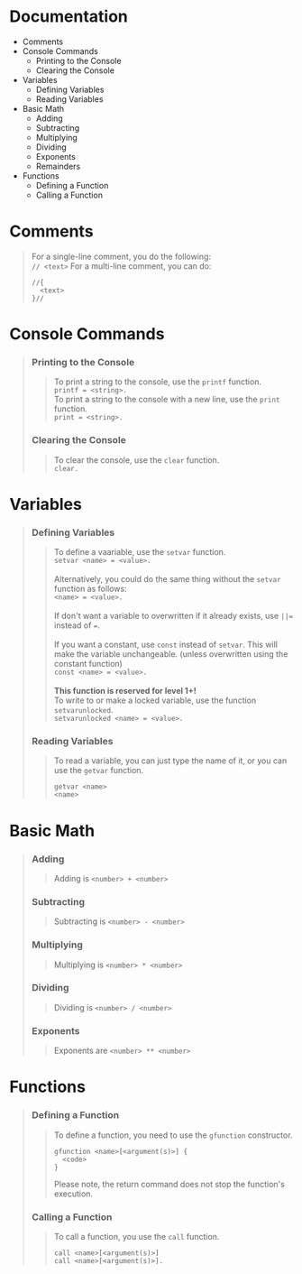 # Documentation

- Comments
- Console Commands
  - Printing to the Console
  - Clearing the Console
- Variables
  - Defining Variables
  - Reading Variables
- Basic Math
  - Adding
  - Subtracting
  - Multiplying
  - Dividing
  - Exponents
  - Remainders
- Functions
  - Defining a Function
  - Calling a Function


# Comments
> For a single-line comment, you do the following:\
> ```// <text>```
> For a multi-line comment, you can do:
> ```
> //{
>   <text>
> }//
> ```

# Console Commands
> ### Printing to the Console
> > To print a string to the console, use the `printf` function.\
> > ```printf = <string>.```
> > \
> > To print a string to the console with a new line, use the `print` function.\
> > ```print = <string>.```
> ### Clearing the Console
> > To clear the console, use the `clear` function.\
> > ```clear.```
# Variables
> ### Defining Variables
> > To define a vaariable, use the `setvar` function.\
> > ```setvar <name> = <value>.```\
> > \
> > Alternatively, you could do the same thing without the `setvar` function as follows:\
> > ```<name> = <value>.```\
> > \
> > If don't want a variable to overwritten if it already exists, use `||=` instead of `=`.\
> > \
> > If you want a constant, use `const` instead of `setvar`. This will make the variable unchangeable. (unless overwritten using the constant function)\
> > ```const <name> = <value>.```\
> > \
> >**This function is reserved for level 1+!**\
> > To write to or make a locked variable, use the function `setvarunlocked`.\
> > ```setvarunlocked <name> = <value>.```
> ### Reading Variables
> > To read a variable, you can just type the name of it, or you can use the `getvar` function.
> > ```
> > getvar <name>
> > <name>
> > ```
# Basic Math
> ### Adding
> > Adding is `<number> + <number>`
> ### Subtracting
> > Subtracting is `<number> - <number>`
> ### Multiplying
> > Multiplying is `<number> * <number>`
> ### Dividing
> > Dividing is `<number> / <number>`
> ### Exponents
> > Exponents are `<number> ** <number>`
# Functions
> ### Defining a Function
> > To define a function, you need to use the `gfunction` constructor.
> > ```
> > gfunction <name>[<argument(s)>] {
> >   <code>
> > }
> > ```
> > Please note, the return command does not stop the function's execution.
> ### Calling a Function
> > To call a function, you use the `call` function.
> > ```
> > call <name>[<argument(s)>]
> > call <name>[<argument(s)>].
> > ```